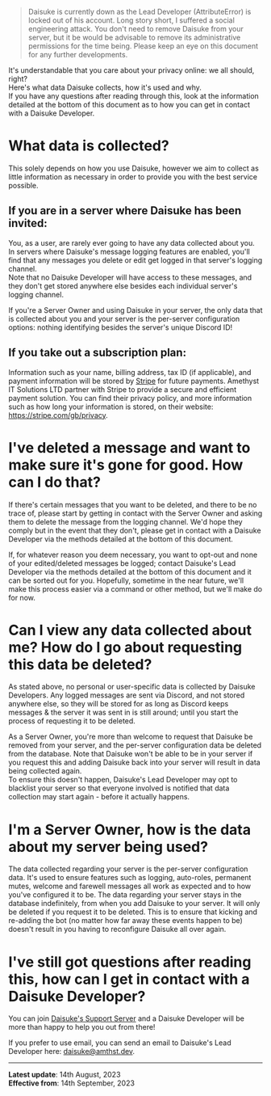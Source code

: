 > Daisuke is currently down as the Lead Developer (AttributeError) is locked out of his account.
> Long story short, I suffered a social engineering attack. You don't need to remove Daisuke from your server, but it be would be advisable to remove its administrative permissions for the time being.
> Please keep an eye on this document for any further developments.

It's understandable that you care about your privacy online: we all should, right?  
Here's what data Daisuke collects, how it's used and why.  
If you have any questions after reading through this, look at the information detailed at the bottom of this document as to how you can get in contact with a Daisuke Developer.

# What data is collected?

This solely depends on how you use Daisuke, however we aim to collect as little information as necessary in order to provide you with the best service possible.  

## If you are in a server where Daisuke has been invited:
You, as a user, are rarely ever going to have any data collected about you. In servers where Daisuke's message logging features are enabled, you'll find that any messages you delete or edit get logged in that server's logging channel.  
Note that no Daisuke Developer will have access to these messages, and they don't get stored anywhere else besides each individual server's logging channel.  

If you're a Server Owner and using Daisuke in your server, the only data that is collected about you and your server is the per-server configuration options: nothing identifying besides the server's unique Discord ID!

## If you take out a subscription plan:
Information such as your name, billing address, tax ID (if applicable), and payment information will be stored by [Stripe](https://stripe.com) for future payments. Amethyst IT Solutions LTD partner with Stripe to provide a secure and efficient payment solution. You can find their privacy policy, and more information such as how long your information is stored, on their website: https://stripe.com/gb/privacy.

# I've deleted a message and want to make sure it's gone for good. How can I do that?

If there's certain messages that you want to be deleted, and there to be no trace of, please start by getting in contact with the Server Owner and asking them to delete the message from the logging channel. We'd hope they comply but in the event that they don't, please get in contact with a Daisuke Developer via the methods detailed at the bottom of this document.

If, for whatever reason you deem necessary, you want to opt-out and none of your edited/deleted messages be logged; contact Daisuke's Lead Developer via the methods detailed at the bottom of this document and it can be sorted out for you. Hopefully, sometime in the near future, we'll make this process easier via a command or other method, but we'll make do for now.

# Can I view any data collected about me? How do I go about requesting this data be deleted?

As stated above, no personal or user-specific data is collected by Daisuke Developers. Any logged messages are sent via Discord, and not stored anywhere else, so they will be stored for as long as Discord keeps messages & the server it was sent in is still around; until you start the process of requesting it to be deleted.

As a Server Owner, you're more than welcome to request that Daisuke be removed from your server, and the per-server configuration data be deleted from the database. Note that Daisuke won't be able to be in your server if you request this and adding Daisuke back into your server will result in data being collected again.\
To ensure this doesn't happen, Daisuke's Lead Developer may opt to blacklist your server so that everyone involved is notified that data collection may start again - before it actually happens.

# I'm a Server Owner, how is the data about my server being used?

The data collected regarding your server is the per-server configuration data. It's used to ensure features such as logging, auto-roles, permanent mutes, welcome and farewell messages all work as expected and to how you've configured it to be. The data regarding your server stays in the database indefinitely, from when you add Daisuke to your server. It will only be deleted if you request it to be deleted. This is to ensure that kicking and re-adding the bot (no matter how far away these events happen to be) doesn't result in you having to reconfigure Daisuke all over again.

# I've still got questions after reading this, how can I get in contact with a Daisuke Developer?

You can join [Daisuke's Support Server](https://discord.com/invite/RW5mrEh) and a Daisuke Developer will be more than happy to help you out from there!

If you prefer to use email, you can send an email to Daisuke's Lead Developer here: daisuke@amthst.dev.

---

**Latest update**: 14th August, 2023  
**Effective from**: 14th September, 2023